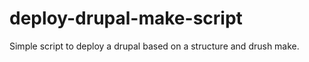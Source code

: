 deploy-drupal-make-script
=========================

Simple script to deploy a drupal based on a structure and drush make.
